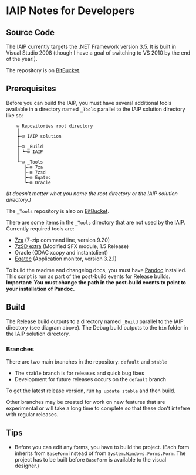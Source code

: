 IAIP Notes for Developers
=========================


Source Code
-----------

The IAIP currently targets the .NET Framework version 3.5. It is built in Visual Studio 2008 (though I have a goal of switching to VS 2010 by the end of the year!).

The repository is on [BitBucket](https://bitbucket.org/bgregory/iaip-2008).


Prerequisites
-------------

Before you can build the IAIP, you must have several additional tools available in a directory named `_Tools` parallel to the IAIP solution directory like so:

```t
	⊟ Repositories root directory
    ┃
	┣─⊞ IAIP solution
    ┃
	┣─⊟ _Build
	┃ ┗─⊞ IAIP
    ┃
	┗─⊟ _Tools
	   ┣─⊞ 7za
	   ┣─⊞ 7zsd
	   ┣─⊞ Eqatec
	   ┗─⊞ Oracle
```

*(It doesn't matter what you name the root directory or the IAIP solution directory.)*

The `_Tools` repository is also on [BitBucket](https://bitbucket.org/dougwaldron/tools-for-vs-projects).

There are some items in the `_Tools` directory that are not used by the IAIP. Currently required tools are:

+ [7za](http://sourceforge.net/projects/sevenzip/files/7-Zip/9.20/) (7-zip command line, version 9.20)
+ [7zSD extra](http://7zsfx.info/en/download.html) (Modified SFX module, 1.5 Release)
+ Oracle (ODAC xcopy and instantclient)
+ [Eqatec](http://www.telerik.com/analytics/download/) (Application monitor, version 3.2.1)

To build the readme and changelog docs, you must have [Pandoc](http://johnmacfarlane.net/pandoc/) installed. This script is run as part of the post-build events for Release builds. **Important: You must change the path in the post-build events to point to your installation of Pandoc.**

Build
-----

The Release build outputs to a directory named `_Build` parallel to the IAIP directory (see diagram above). The Debug build outputs to the `bin` folder in the IAIP solution directory.

### Branches

There are two main branches in the repository: `default` and `stable`

+ The `stable` branch is for releases and quick bug fixes
+ Development for future releases occurs on the `default` branch

To get the latest release version, run `hg update stable` and then build.

Other branches may be created for work on new features that are experimental or will take a long time to complete so that these don't intefere with regular releases.

Tips
----

+ Before you can edit any forms, you have to build the project. (Each form inherits from `BaseForm` instead of from `System.Windows.Forms.Form`. The project has to be built before `BaseForm` is available to the visual designer.)
